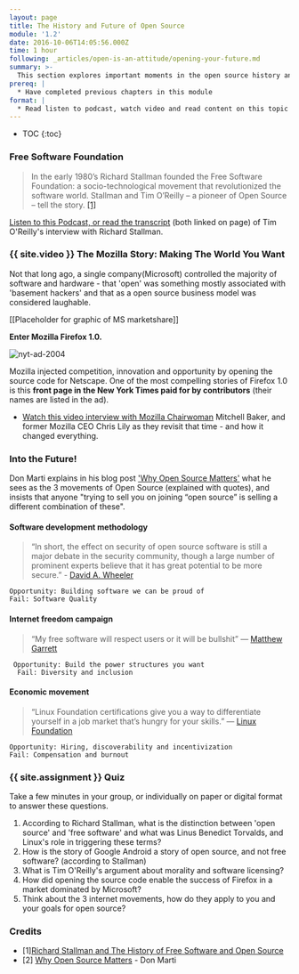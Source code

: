 ```yaml
---
layout: page
title: The History and Future of Open Source
module: '1.2'
date: 2016-10-06T14:05:56.000Z
time: 1 hour
following: _articles/open-is-an-attitude/opening-your-future.md
summary: >-
  This section explores important moments in the open source history and it's influence on the rich ecosystem we see today.
prereq: |
  * Have completed previous chapters in this module
format: |
  * Read listen to podcast, watch video and read content on this topic
---
```


* TOC
{:toc}

### Free Software Foundation

> In the early 1980’s Richard Stallman founded the Free Software Foundation: a socio-technological movement that revolutionized the software world. Stallman and Tim O’Reilly – a pioneer of Open Source – tell the story. [[1]](#history-stallman)

[Listen to this Podcast, or read the transcript](https://www.cmpod.net/history_of_open_source_pt1/) (both linked on page) of Tim O'Reilly's interview with Richard Stallman.

### {{ site.video }} The Mozilla Story: Making The World You Want

Not that long ago, a single company(Microsoft) controlled the majority of software and hardware - that 'open' was something mostly associated with 'basement hackers' and that as a open source business model was considered laughable.   


[[Placeholder for graphic of MS marketshare]]

**Enter Mozilla Firefox 1.0.**

![nyt-ad-2004]({{site.baseurl}}/img/nyt_ad_2004.png)

Mozilla injected competition, innovation and opportunity by opening the source code for Netscape.  One of the most compelling stories of Firefox 1.0 is this **front page in the New York Times paid for by contributors** (their names are listed in the ad).

* [Watch this video interview with Mozilla Chairwoman](https://techcrunch.com/2015/09/16/the-mozilla-story-making-the-world-you-want/) Mitchell Baker, and former Mozilla CEO Chris Lily as they revisit that time - and how it changed everything.

### Into the Future!
Don Marti explains in his blog post ['Why Open Source Matters'](https://blog.zgp.org/misc/why-open-source-matters/) what he sees as the 3 movements of Open Source (explained with quotes), and insists that anyone "trying to sell you on joining “open source” is selling a different combination of these".


#### Software development methodology
> “In short, the effect on security of open source software is still a major debate in the security community, though a large number of prominent experts believe that it has great potential to be more secure.” -  [David A. Wheeler](https://www.dwheeler.com/secure-programs/Secure-Programs-HOWTO/open-source-security.html)
>  
    Opportunity: Building software we can be proud of
    Fail: Software Quality

#### Internet freedom campaign
> “My free software will respect users or it will be bullshit” — [Matthew Garrett](https://mjg59.dreamwidth.org/32686.html)
>  
     Opportunity: Build the power structures you want
      Fail: Diversity and inclusion

#### Economic movement

> “Linux Foundation certifications give you a way to differentiate yourself in a job market that’s hungry for your skills.” — [Linux Foundation](https://training.linuxfoundation.org/certification)
>
    Opportunity: Hiring, discoverability and incentivization
    Fail: Compensation and burnout

### {{ site.assignment }}  Quiz

Take a few minutes in your group, or individually on paper or digital format to answer these questions.

1. According to Richard Stallman, what is the distinction between 'open source' and 'free software' and what was Linus Benedict Torvalds, and Linux's role in triggering these terms?
3. How is the story of Google Android a story of open source, and not free software?  (according to Stallman)
4. What is Tim O'Reilly's argument about morality and software licensing?
5. How did opening the source code enable the success of Firefox in a market dominated by Microsoft?
6. Think about the 3 internet movements, how do they apply to you and your goals for open source?


### Credits

- <a name="history-stallman"></a>[1][Richard Stallman and The History of Free Software and Open Source](http://www.cmpod.net/all-transcripts/history-open-source-free-software-text/)
- [2] [Why Open Source Matters](https://blog.zgp.org/misc/why-open-source-matters/) - Don Marti
